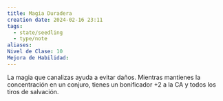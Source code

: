 ```yaml
---
title: Magia Duradera
creation date: 2024-02-16 23:11
tags:
  - state/seedling
  - type/note
aliases: 
Nivel de Clase: 10
Mejora de Habilidad:
---
```

La magia que canalizas ayuda a evitar daños. Mientras mantienes la concentración en un conjuro,
tienes un bonificador +2 a la CA y todos los tiros de salvación.

